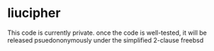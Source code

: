 # liucipher
This code is currently private. once the code is well-tested, it will be released psuedononymously under the simplified 2-clause freebsd 
